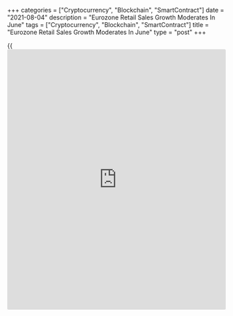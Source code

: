 +++
categories = ["Cryptocurrency", "Blockchain", "SmartContract"]
date = "2021-08-04"
description = "Eurozone Retail Sales Growth Moderates In June"
tags = ["Cryptocurrency", "Blockchain", "SmartContract"]
title = "Eurozone Retail Sales Growth Moderates In June"
type = "post"
+++

{{<iframe id="large-banner" src="https://www.bounty.group/#slide=4.0" width="100%" height="600" scrolling="no" style="border: 0px solid rgb(216, 221, 230); border-radius: 3px;">}}

Eurozone retail sales grew at a slower pace in June largely due to the
fall in food sales, data from Eurostat showed on Wednesday.

Retail sales grew 1.5 percent on a monthly basis, slower than the 4.1
percent increase in May and economists' forecast of 1.7 percent.

Food, drinks and tobacco sales fell 1.5 percent on month, while non-food
product sales advanced 3.4 percent and automotive fuel sales were up 3.8
percent. At the same time, mail orders and internet sales decreased 2.9
percent.

On a yearly basis, retail sales growth moderated to 5 percent from 8.6
percent in the previous month. Sales were forecast to climb 4.5 percent.

The EU27 retail sales gained 1.2 percent on month in June taking the
annual growth to 5.3 percent.

For comments and feedback [contact](https://www.playgroundfx.com/contact/): editorial@rtt[news](https://www.letsplayfx.com/blog/forex-news-website/).com

[Economic News][1]

 **What parts of the world are seeing the best (and worst) economic
performances lately? Click[here][2] to check out our [Econ Scorecard][2]
and find out! See up-to-the-moment [ranking](https://www.playgroundfx.com/blog/crypto-exchange-ranking/)s for the best and worst
performers in [GDP][2], [unemployment rate][3], [inflation][4] and much
more.**

   1. www.rtt[news](https://www.letsplayfx.com/blog/forex-news-website/).com/Content/EconomicNews.aspx
   2. www.rtt[news](https://www.letsplayfx.com/blog/forex-news-website/).com/economic-scorecard/world-rank/GDP/highest-performance.aspx
   3. www.rtt[news](https://www.letsplayfx.com/blog/forex-news-website/).com/economic-scorecard/world-rank/unemployment-rate/lowest-performance.aspx
   4. www.rtt[news](https://www.letsplayfx.com/blog/forex-news-website/).com/economic-scorecard/world-rank/CPI/highest-performance.aspx